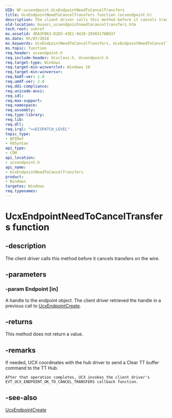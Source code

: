 ```yaml
---
UID: NF:ucxendpoint.UcxEndpointNeedToCancelTransfers
title: UcxEndpointNeedToCancelTransfers function (ucxendpoint.h)
description: The client driver calls this method before it cancels transfers on the wire.
old-location: buses\_ucxendpointneedtocanceltransfers.htm
tech.root: usbref
ms.assetid: 4DA3FB63-D2D3-43E1-9420-29303176B837
ms.date: 05/07/2018
ms.keywords: UcxEndpointNeedToCancelTransfers, UcxEndpointNeedToCancelTransfers method [Buses], buses._ucxendpointneedtocanceltransfers, ucxendpoint/UcxEndpointNeedToCancelTransfers
ms.topic: function
req.header: ucxendpoint.h
req.include-header: Ucxclass.h, Ucxendpoint.h
req.target-type: Windows
req.target-min-winverclnt: Windows 10
req.target-min-winversvr: 
req.kmdf-ver: 1.0
req.umdf-ver: 2.0
req.ddi-compliance: 
req.unicode-ansi: 
req.idl: 
req.max-support: 
req.namespace: 
req.assembly: 
req.type-library: 
req.lib: 
req.dll: 
req.irql: "<=DISPATCH_LEVEL"
topic_type:
- APIRef
- kbSyntax
api_type:
- COM
api_location:
- ucxendpoint.h
api_name:
- UcxEndpointNeedToCancelTransfers
product:
- Windows
targetos: Windows
req.typenames: 
---
```


# UcxEndpointNeedToCancelTransfers function


## -description


The client driver calls this method before it cancels transfers on the wire.


## -parameters




### -param Endpoint [in]

A handle to the endpoint object. The client driver retrieved the handle in a previous call to <a href="https://msdn.microsoft.com/library/windows/hardware/mt188039">UcxEndpointCreate</a>.


## -returns



This method does not return a value.




## -remarks



 If needed, UCX coordinates with the hub driver to send a Clear TT buffer command to the TT Hub.

    After that operation completes, UCX invokes the client driver's  EVT_UCX_ENDPOINT_OK_TO_CANCEL_TRANSFERS callback function.




## -see-also




<a href="https://msdn.microsoft.com/library/windows/hardware/mt188039">UcxEndpointCreate</a>
 

 


